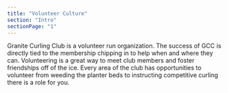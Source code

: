 ```yaml
---
title: "Volunteer Culture"
section: "Intro"
sectionPage: "1"
---
```


Granite Curling Club is a volunteer run organization. The success of GCC is directly tied to the membership chipping in to help when and where they can. Volunteering is a great way to meet club members and foster friendships off of the ice. Every area of the club has opportunities to volunteer from weeding the planter beds to instructing competitive curling there is a role for you.
